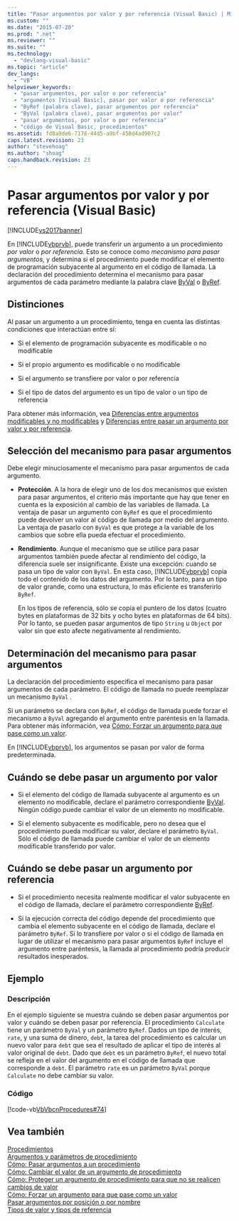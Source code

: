 ```yaml
---
title: "Pasar argumentos por valor y por referencia (Visual Basic) | Microsoft Docs"
ms.custom: ""
ms.date: "2015-07-20"
ms.prod: ".net"
ms.reviewer: ""
ms.suite: ""
ms.technology: 
  - "devlang-visual-basic"
ms.topic: "article"
dev_langs: 
  - "VB"
helpviewer_keywords: 
  - "pasar argumentos, por valor o por referencia"
  - "argumentos [Visual Basic], pasar por valor o por referencia"
  - "ByRef (palabra clave), pasar argumentos por referencia"
  - "ByVal (palabra clave), pasar argumentos por valor"
  - "pasar argumentos, por valor o por referencia"
  - "código de Visual Basic, procedimientos"
ms.assetid: fd8a9de6-7178-44d5-a9bf-458d4ad907c2
caps.latest.revision: 23
author: "stevehoag"
ms.author: "shoag"
caps.handback.revision: 23
---
```

# Pasar argumentos por valor y por referencia (Visual Basic)
[!INCLUDE[vs2017banner](../../../../visual-basic/developing-apps/includes/vs2017banner.md)]

En [!INCLUDE[vbprvb](../../../../csharp/programming-guide/concepts/linq/includes/vbprvb-md.md)], puede transferir un argumento a un procedimiento *por valor* o *por referencia*.  Esto se conoce como *mecanismo para pasar argumentos*, y determina si el procedimiento puede modificar el elemento de programación subyacente al argumento en el código de llamada.  La declaración del procedimiento determina el mecanismo para pasar argumentos de cada parámetro mediante la palabra clave [ByVal](../../../../visual-basic/language-reference/modifiers/byval.md) o [ByRef](../../../../visual-basic/language-reference/modifiers/byref.md).  
  
## Distinciones  
 Al pasar un argumento a un procedimiento, tenga en cuenta las distintas condiciones que interactúan entre sí:  
  
-   Si el elemento de programación subyacente es modificable o no modificable  
  
-   Si el propio argumento es modificable o no modificable  
  
-   Si el argumento se transfiere por valor o por referencia  
  
-   Si el tipo de datos del argumento es un tipo de valor o un tipo de referencia  
  
 Para obtener más información, vea [Diferencias entre argumentos modificables y no modificables](../../../../visual-basic/programming-guide/language-features/procedures/differences-between-modifiable-and-nonmodifiable-arguments.md) y [Diferencias entre pasar un argumento por valor y por referencia](../../../../visual-basic/programming-guide/language-features/procedures/differences-between-passing-an-argument-by-value-and-by-reference.md).  
  
## Selección del mecanismo para pasar argumentos  
 Debe elegir minuciosamente el mecanismo para pasar argumentos de cada argumento.  
  
-   **Protección**.  A la hora de elegir uno de los dos mecanismos que existen para pasar argumentos, el criterio más importante que hay que tener en cuenta es la exposición al cambio de las variables de llamada.  La ventaja de pasar un argumento con `ByRef` es que el procedimiento puede devolver un valor al código de llamada por medio del argumento.  La ventaja de pasarlo con `ByVal` es que protege a la variable de los cambios que sobre ella pueda efectuar el procedimiento.  
  
-   **Rendimiento**.  Aunque el mecanismo que se utilice para pasar argumentos también puede afectar al rendimiento del código, la diferencia suele ser insignificante.  Existe una excepción: cuando se pasa un tipo de valor con `ByVal`.  En esta caso, [!INCLUDE[vbprvb](../../../../csharp/programming-guide/concepts/linq/includes/vbprvb-md.md)] copia todo el contenido de los datos del argumento.  Por lo tanto, para un tipo de valor grande, como una estructura, lo más eficiente es transferirlo `ByRef`.  
  
     En los tipos de referencia, sólo se copia el puntero de los datos \(cuatro bytes en plataformas de 32 bits y ocho bytes en plataformas de 64 bits\).  Por lo tanto, se pueden pasar argumentos de tipo `String` u `Object` por valor sin que esto afecte negativamente al rendimiento.  
  
## Determinación del mecanismo para pasar argumentos  
 La declaración del procedimiento especifica el mecanismo para pasar argumentos de cada parámetro.  El código de llamada no puede reemplazar un mecanismo `ByVal` .  
  
 Si un parámetro se declara con `ByRef`, el código de llamada puede forzar el mecanismo a `ByVal` agregando el argumento entre paréntesis en la llamada.  Para obtener más información, vea [Cómo: Forzar un argumento para que pase como un valor](../../../../visual-basic/programming-guide/language-features/procedures/how-to-force-an-argument-to-be-passed-by-value.md).  
  
 En [!INCLUDE[vbprvb](../../../../csharp/programming-guide/concepts/linq/includes/vbprvb-md.md)], los argumentos se pasan por valor de forma predeterminada.  
  
## Cuándo se debe pasar un argumento por valor  
  
-   Si el elemento del código de llamada subyacente al argumento es un elemento no modificable, declare el parámetro correspondiente [ByVal](../../../../visual-basic/language-reference/modifiers/byval.md).  Ningún código puede cambiar el valor de un elemento no modificable.  
  
-   Si el elemento subyacente es modificable, pero no desea que el procedimiento pueda modificar su valor, declare el parámetro `ByVal`.  Sólo el código de llamada puede cambiar el valor de un elemento modificable transferido por valor.  
  
## Cuándo se debe pasar un argumento por referencia  
  
-   Si el procedimiento necesita realmente modificar el valor subyacente en el código de llamada, declare el parámetro correspondiente [ByRef](../../../../visual-basic/language-reference/modifiers/byref.md).  
  
-   Si la ejecución correcta del código depende del procedimiento que cambia el elemento subyacente en el código de llamada, declare el parámetro `ByRef`.  Si lo transfiere por valor o si el código de llamada en lugar de utilizar el mecanismo para pasar argumentos `ByRef` incluye el argumento entre paréntesis, la llamada al procedimiento podría producir resultados inesperados.  
  
## Ejemplo  
  
### Descripción  
 En el ejemplo siguiente se muestra cuándo se deben pasar argumentos por valor y cuándo se deben pasar por referencia.  El procedimiento `Calculate` tiene un parámetro `ByVal` y un parámetro `ByRef`.  Dados un tipo de interés, `rate`, y una suma de dinero, `debt`, la tarea del procedimiento es calcular un nuevo valor para `debt` que sea el resultado de aplicar el tipo de interés al valor original de `debt`.  Dado que `debt` es un parámetro `ByRef`, el nuevo total se refleja en el valor del argumento en el código de llamada que corresponde a `debt`.  El parámetro `rate` es un parámetro `ByVal` porque `Calculate` no debe cambiar su valor.  
  
### Código  
 [!code-vb[VbVbcnProcedures#74](./codesnippet/VisualBasic/passing-arguments-by-value-and-by-reference_1.vb)]  
  
## Vea también  
 [Procedimientos](../../../../visual-basic/programming-guide/language-features/procedures/index.md)   
 [Argumentos y parámetros de procedimiento](../../../../visual-basic/programming-guide/language-features/procedures/procedure-parameters-and-arguments.md)   
 [Cómo: Pasar argumentos a un procedimiento](../../../../visual-basic/programming-guide/language-features/procedures/how-to-pass-arguments-to-a-procedure.md)   
 [Cómo: Cambiar el valor de un argumento de procedimiento](../../../../visual-basic/programming-guide/language-features/procedures/how-to-change-the-value-of-a-procedure-argument.md)   
 [Cómo: Proteger un argumento de procedimiento para que no se realicen cambios de valor](../../../../visual-basic/programming-guide/language-features/procedures/how-to-protect-a-procedure-argument-against-value-changes.md)   
 [Cómo: Forzar un argumento para que pase como un valor](../../../../visual-basic/programming-guide/language-features/procedures/how-to-force-an-argument-to-be-passed-by-value.md)   
 [Pasar argumentos por posición o por nombre](../../../../visual-basic/programming-guide/language-features/procedures/passing-arguments-by-position-and-by-name.md)   
 [Tipos de valor y tipos de referencia](../../../../visual-basic/programming-guide/language-features/data-types/value-types-and-reference-types.md)
